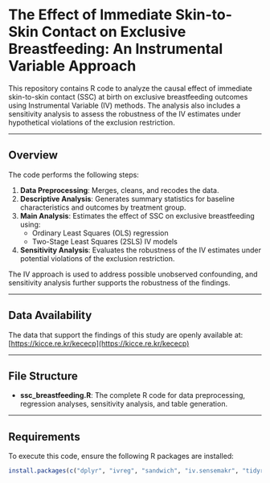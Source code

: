 # The Effect of Immediate Skin-to-Skin Contact on Exclusive Breastfeeding: An Instrumental Variable Approach

This repository contains R code to analyze the causal effect of immediate skin-to-skin contact (SSC) at birth on exclusive breastfeeding outcomes using Instrumental Variable (IV) methods. The analysis also includes a sensitivity analysis to assess the robustness of the IV estimates under hypothetical violations of the exclusion restriction.

---

## **Overview**  
The code performs the following steps:  
1. **Data Preprocessing**: Merges, cleans, and recodes the data.  
2. **Descriptive Analysis**: Generates summary statistics for baseline characteristics and outcomes by treatment group.  
3. **Main Analysis**: Estimates the effect of SSC on exclusive breastfeeding using:  
   - Ordinary Least Squares (OLS) regression  
   - Two-Stage Least Squares (2SLS) IV models  
4. **Sensitivity Analysis**: Evaluates the robustness of the IV estimates under potential violations of the exclusion restriction.

The IV approach is used to address possible unobserved confounding, and sensitivity analysis further supports the robustness of the findings.

---

## **Data Availability**  

The data that support the findings of this study are openly available at:  
[https://kicce.re.kr/kececp](https://kicce.re.kr/kececp)

---

## **File Structure**  

- **ssc_breastfeeding.R**: The complete R code for data preprocessing, regression analyses, sensitivity analysis, and table generation.

---

## **Requirements**  

To execute this code, ensure the following R packages are installed:

```r
install.packages(c("dplyr", "ivreg", "sandwich", "iv.sensemakr", "tidyr", "knitr"))
